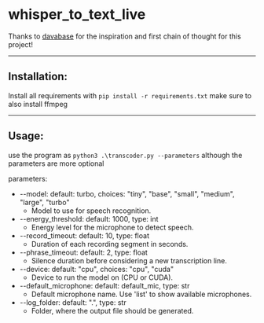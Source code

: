 # whisper_to_text_live
Thanks to [davabase](https://github.com/davabase/whisper_real_time) for the inspiration and first chain of thought for this project!
***
## Installation:
Install all requirements with
```pip install -r requirements.txt```
make sure to also install ffmpeg

***
## Usage:
use the program as 
`python3 .\transcoder.py --parameters` although the parameters are more optional

parameters:
 - --model: default: turbo, choices: "tiny", "base", "small", "medium", "large", "turbo"
   - Model to use for speech recognition.
  - --energy_threshold: default: 1000, type: int
    - Energy level for the microphone to detect speech.
  - --record_timeout: default: 10, type: float
    - Duration of each recording segment in seconds.
  - --phrase_timeout: default: 2, type: float
    - Silence duration before considering a new transcription line.
  - --device: default: "cpu", choices: "cpu", "cuda"
    - Device to run the model on (CPU or CUDA).
  - --default_microphone: default: default_mic, type: str
    - Default microphone name. Use 'list' to show available microphones.
  - --log_folder: default: ".", type: str
    - Folder, where the output file should be generated.
